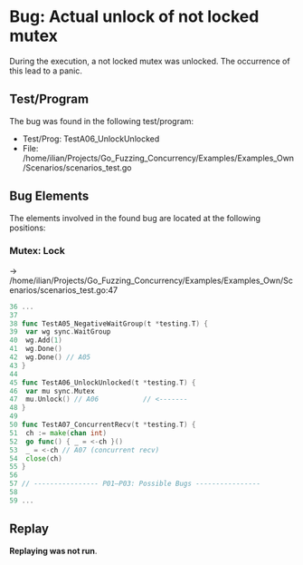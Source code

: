 # Bug: Actual unlock of not locked mutex

During the execution, a not locked mutex was unlocked.
The occurrence of this lead to a panic.

## Test/Program
The bug was found in the following test/program:

- Test/Prog: TestA06_UnlockUnlocked
- File: /home/ilian/Projects/Go_Fuzzing_Concurrency/Examples/Examples_Own/Scenarios/scenarios_test.go

## Bug Elements
The elements involved in the found bug are located at the following positions:

###  Mutex: Lock
-> /home/ilian/Projects/Go_Fuzzing_Concurrency/Examples/Examples_Own/Scenarios/scenarios_test.go:47
```go
36 ...
37 
38 func TestA05_NegativeWaitGroup(t *testing.T) {
39 	var wg sync.WaitGroup
40 	wg.Add(1)
41 	wg.Done()
42 	wg.Done() // A05
43 }
44 
45 func TestA06_UnlockUnlocked(t *testing.T) {
46 	var mu sync.Mutex
47 	mu.Unlock() // A06           // <-------
48 }
49 
50 func TestA07_ConcurrentRecv(t *testing.T) {
51 	ch := make(chan int)
52 	go func() { _ = <-ch }()
53 	_ = <-ch // A07 (concurrent recv)
54 	close(ch)
55 }
56 
57 // ---------------- P01–P03: Possible Bugs ----------------
58 
59 ...
```


## Replay
**Replaying was not run**.

